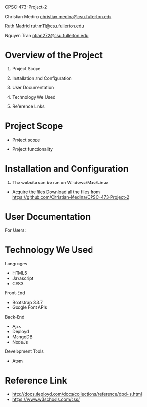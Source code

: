 CPSC-473-Project-2

Christian Medina christian.medina@csu.fullerton.edu



Ruth Madrid ruthm11@csu.fullerton.edu

Nguyen Tran ntran272@csu.fullerton.edu



# Overview of the Project

1. Project Scope

2. Installation and Configuration

3. User Documentation

4. Technology We Used

5. Reference Links

# Project Scope

+ Project scope



+ Project functionality




# Installation and Configuration

1. The website can be run on Windows/Mac/Linux

+ Acquire the files
Download all the files from https://github.com/Christian-Medina/CPSC-473-Project-2


# User Documentation

For Users:




# Technology We Used

Languages
+ HTML5
+ Javascript
+ CSS3

Front-End
+ Bootstrap 3.3.7
+ Google Font APIs

Back-End
+ Ajax
+ Deployd
+ MongoDB
+ NodeJs

Development Tools
+ Atom

# Reference Link

+ http://docs.deployd.com/docs/collections/reference/dpd-js.html
+ https://www.w3schools.com/css/

